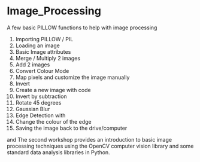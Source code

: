 # Image_Processing
A few basic PILLOW functions to help with image processing


1. Importing PILLOW / PIL
2. Loading an image
3. Basic Image attributes
4. Merge / Multiply 2 images
5. Add 2 images
6. Convert Colour Mode
7. Map pixels and customize the image manually
8. Invert
9. Create a new image with code
10. Invert by subtraction
11. Rotate 45 degrees
12. Gaussian Blur
13. Edge Detection with
14. Change the colour of the edge
15. Saving the image back to the drive/computer


and The second workshop provides an introduction to basic image processing techniques using the OpenCV computer vision library and some standard data analysis libraries in Python.
